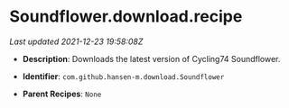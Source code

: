 # Soundflower.download.recipe

_Last updated 2021-12-23 19:58:08Z_

- **Description**: Downloads the latest version of Cycling74 Soundflower.

- **Identifier**: `com.github.hansen-m.download.Soundflower`

- **Parent Recipes**: `None`
